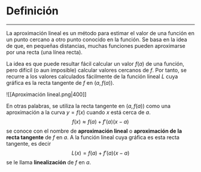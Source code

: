 # Definición
---
La aproximación lineal es un método para estimar el valor de una función en un punto cercano a otro punto conocido en la función. Se basa en la idea de que, en pequeñas distancias, muchas funciones pueden aproximarse por una recta (una línea recta).

La idea es que puede resultar fácil calcular un valor $f(a)$ de una función, pero difícil (o aun imposible) calcular valores cercanos de $f$. Por tanto, se recurre a los valores calculados fácilmente de la función lineal $L$ cuya gráfica es la recta tangente de $f$ en $(a, f(a))$.

![[Aproximación lineal.png|400]]

En otras palabras, se utiliza la recta tangente en $(a, f(a))$ como una aproximación a la curva $y = f(x)$ cuando $x$ está cerca de $a$.
$$f(x) \approx f(a)+f'(a)(x-a)$$
se conoce con el nombre de **aproximación lineal** o **aproximación de la recta tangente** de $f$ en $a$. A la función lineal cuya gráfica es esta recta tangente, es decir
$$L(x)=f(a)+f'(a)(x-a)$$
se le llama **linealización** de $f$ en $a$.